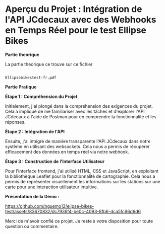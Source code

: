 # Aperçu du Projet : Intégration de l'API JCdecaux avec des Webhooks en Temps Réel pour le test Ellipse Bikes

**Partie theorique**

La partie théorique ce trouve sur ce fichier

```

Ellipsebikestest-fr.pdf

```

**Partie Pratique**

**Étape 1 : Compréhension du Projet**

Initialement, j'ai plongé dans la compréhension des exigences du projet. Cela a impliqué de me familiariser avec les tâches et d'explorer l'API JCdecaux à l'aide de Postman pour en comprendre la fonctionnalité et les réponses.

**Étape 2 : Intégration de l'API**

Ensuite, j'ai intégré de manière transparente l'API JCdecaux dans notre système en utilisant des websockets. Cela nous a permis de récupérer efficacement des données en temps réel via notre webhook.

**Étape 3 : Construction de l'Interface Utilisateur**

Pour l'interface frontend, j'ai utilisé HTML, CSS et JavaScript, en exploitant la bibliothèque Leaflet pour la fonctionnalité de cartographie. Cela nous a permis de représenter visuellement les informations sur les stations sur une carte pour une interaction utilisateur intuitive.

**Présentation de la Démo :**

https://github.com/nguemo12/elipse-bikes-test/assets/83670832/dc7936f4-be0c-4093-8fb6-dca5fc66d6d6

Merci de m'avoir confié ce projet. Je reste à votre disposition pour toute question ou commentaire.

